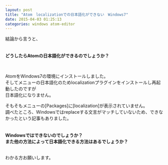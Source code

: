 ```yaml
---
layout: post
title: "Atom　localizationでの日本語化ができない　Windows7"
date: 2015-04-03 01:25:13
categories: windows atom-editor
---
```

<p>結論から言うと、<br>
<br><br>
<strong>どうしたらAtomの日本語化ができるのでしょうか？</strong></p>

<p><br></p>

<p>AtomをWindows7の環境にインストールしました。<br>
そしてメニューの日本語化のためlocalizationプラグインをインストールし再起動したのですが<br>
日本語化になりません。</p>

<p>そもそもメニューの[Packages]に[localization]が表示されていません。<br>
調べたところ、Windowsではreplaceする文言がマッチしていないため、できなかったという記事もありました。<br>
<br><br>
<strong>Windowsではできないのでしょうか？<br>
また他の方法によって日本語化できる方法はあるでしょうか？</strong><br>
<br></p>

<p>わかる方お願いします。</p>
